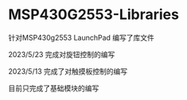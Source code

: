 # MSP430G2553-Libraries
针对MSP430g2553 LaunchPad 编写了库文件

2023/5/23
完成对旋钮控制的编写

2023/5/13
完成了对触摸板控制的编写



目前只完成了基础模块的编写
